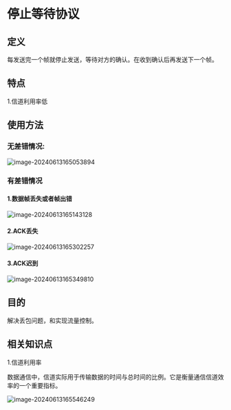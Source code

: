 # 停止等待协议

## 定义

每发送完一个帧就停止发送，等待对方的确认。在收到确认后再发送下一个帧。

## 特点

1.信道利用率低



## 使用方法

### 无差错情况:

![image-20240613165053894](../TyporaImage/image-20240613165053894.png)

### 有差错情况

#### 1.数据帧丢失或者帧出错

![image-20240613165143128](../TyporaImage/image-20240613165143128.png)

#### 2.ACK丢失

![image-20240613165302257](../TyporaImage/image-20240613165302257.png)

#### 3.ACK迟到

![image-20240613165349810](../TyporaImage/image-20240613165349810.png)











## 目的

解决丢包问题，和实现流量控制。

## 相关知识点

1.信道利用率

数据通信中，信道实际用于传输数据的时间与总时间的比例。它是衡量通信信道效率的一个重要指标。

![image-20240613165546249](../TyporaImage/image-20240613165546249.png)